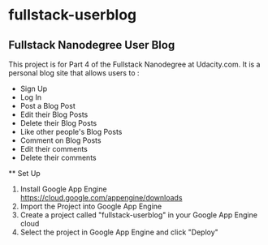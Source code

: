 # fullstack-userblog

## Fullstack Nanodegree User Blog

This project is for Part 4 of the Fullstack Nanodegree at Udacity.com. It is a personal blog site
that allows users to :
* Sign Up
* Log In
* Post a Blog Post
* Edit their Blog Posts
* Delete their Blog Posts
* Like other people's Blog Posts
* Comment on Blog Posts
* Edit their comments
* Delete their comments

** Set Up
1. Install Google App Engine https://cloud.google.com/appengine/downloads
2. Import the Project into Google App Engine
3. Create a project called "fullstack-userblog" in your Google App Engine cloud
4. Select the project in Google App Engine and click "Deploy"

